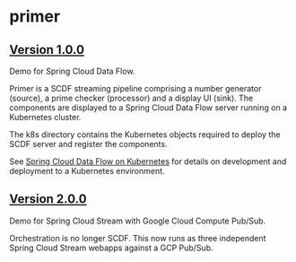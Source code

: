 # primer
## [Version 1.0.0](https://github.com/hotblac/primer/tree/1.0.0)
Demo for Spring Cloud Data Flow.

Primer is a SCDF streaming pipeline comprising a number generator (source), a prime checker (processor) and a display UI (sink). The components are displayed to a Spring Cloud Data Flow server running on a Kubernetes cluster.

The k8s directory contains the Kubernetes objects required to deploy the SCDF server and register the components.

See [Spring Cloud Data Flow on Kubernetes](https://www.dontpanicblog.co.uk/2020/02/29/spring-cloud-data-flow-on-kubernetes/) for details on development and deployment to a Kubernetes environment.

## [Version 2.0.0](https://github.com/hotblac/primer/tree/2.0.0)
Demo for Spring Cloud Stream with Google Cloud Compute Pub/Sub.

Orchestration is no longer SCDF. This now runs as three independent Spring Cloud Stream webapps against a GCP Pub/Sub.

